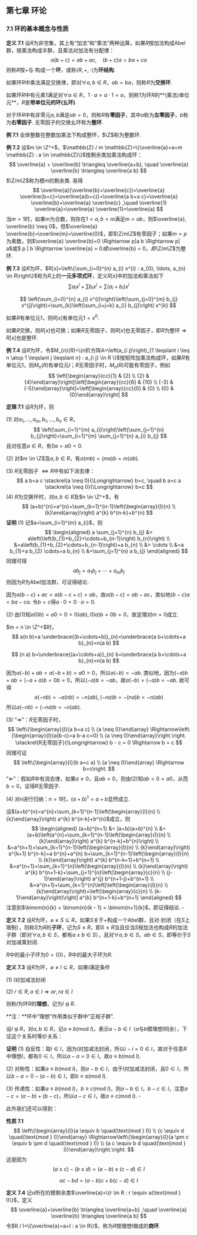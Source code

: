 ## 第七章	环论

### 7.1 环的基本概念与性质

**定义 7.1**	设$R$为非空集，其上有“加法”和“乘法”两种运算，如果$R$按加法构成Abel群，按乘法构成半群，且乘法对加法有分配律：
$$
a(b+c)=a b+a c, \quad(b+c) a=b a+c a
$$
则称$R$按$+$与$\cdot$构成一个**环**，或称$\langle R,+, \cdot\rangle$为**环结构**.

如果环$R$中乘法满足交换律，即对$\forall a, b \in R$，$a b=b a$，则称$R$为**交换环**.

如果环$R$中有元素$1$满足对$\forall a \in R$，$1 \cdot a=a \cdot 1=a$，则称$1$为环$R$的**(乘法)单位元**，$R$是**带单位元的环(幺环)**.

对于环$R$中有非零元$a,b$满足$ab = 0$，则称$R$有**零因子**，其中$a$称为**左零因子**，$b$称为**右零因子**. 无零因子的交换幺环称为**整环**.



**例 7.1**	全体整数在整数加乘法下构成整环，$\Z$称为整数环.

**例 7.2**	设$m \in \Z^+$，$\mathbb{Z} / m \mathbb{Z}=\{\overline{a}=a+m \mathbb{Z} : a \in \mathbb{Z}\}$按剩余类加乘法构成环：
$$
\overline{a} + \overline{b} \triangleq \overline{a+b}, \quad \overline{a} \overline{b} \triangleq \overline{a b}
$$
$\Z/m\Z$称为模$m$的剩余类. 易得
$$
\overline{a}(\overline{b}+\overline{c})=\overline{a} \overline{b+c}=\overline{a(b+c)}=\overline{a b+a c}=\overline{a} \overline{b}+\overline{a} \overline{c} ,\quad \overline{1} \overline{a}=\overline{a} \overline{1}=\overline{a}
$$
当$m > 1$时，如果$m$为合数，则存在$1<a,b<m$满足$m = ab$，则$\overline{a}, \overline{b} \neq 0$，但$\overline{a} \overline{b}=\overline{m}=\overline{0}$，即$\Z/m\Z$有零因子；如果$m = p$为素数，则$\overline{a} \overline{b}=0 \Rightarrow p|a b \Rightarrow p| a$或$ p | b \Rightarrow \overline{a} = 0$或$\overline{b} = 0$，即$\Z/m\Z$为整环.

**例 7.3**	设$R$为环，$R[x]=\left\{\sum_{i=0}^{n} a_{i} x^{i} : a_{0}, \ldots, a_{n} \in R\right\}$称为$R$上的**一元多项式环**，定义$R[x]$中的加法和乘法如下
$$
\sum a_{i} x^{i}+\sum b_{i} x^{i}=\sum\left(a_{i}+b_{i}\right) x^{i}
$$

$$
\left(\sum_{i=0}^{n} a_{i} x^{i}\right)\left(\sum_{j=0}^{m} b_{j} x^{j}\right)=\sum_{k}\left(\sum_{i+j=k} a_{i} b_{j}\right) x^{k}
$$

如果$R$有单位元$1$，则$R[x]$有单位元$1 = x^0$. 

如果$R$交换，则$R[x]$也可换；如果$R$无零因子，则$R[x]$也无零因子，即$R$为整环$\Rightarrow R[x]$也是整环.

**例 7.4**	设$R$为环，令$M_{n}(R)=\{n阶方阵A=\left(a_{i j}\right)_{1 \leqslant i \leq n \atop 1 \leqslant j \leqslant n} : a_{i j} \in R \}$按矩阵加乘法构成环，如果$R$有单位元$1$，则$M_n(R)$有单位元$I$；$R$无零因子时，$M_n(R)$可能有零因子，例如
$$
\left[\begin{array}{cc}{1} & {2} \\ {2} & {4}\end{array}\right]\left[\begin{array}{cc}{6} & {10} \\ {-3} & {-5}\end{array}\right]=\left[\begin{array}{cc}{0} & {0} \\ {0} & {0}\end{array}\right]
$$


**定理 7.1**	设$R$为环，则

(1) 对$a_{1}, \ldots, a_{m}, b_{1}, \ldots, b_{n} \in R$，
$$
\left(\sum_{i=1}^{m} a_{i}\right)\left(\sum_{j=1}^{n} b_{j}\right)=\sum_{i=1}^{m} \sum_{j=1}^{n} a_{i} b_{j}
$$
且对任意$a \in R$，有$0a = a0 = 0$.

(2) 对$m \in \Z$及$a,b \in R$，有$a(m b)=(m a) b=m(a b)$.

(3) $R$无零因子 $\Leftrightarrow R$中有如下消去律：
$$
a b=a c \stackrel{a \neq 0}{\Longrightarrow} b=c, \quad b a=c a \stackrel{a \neq 0}{\Longrightarrow} b=c
$$
(4) $R$为交换环时，对$a,b \in R$及$n \in \Z^+$，有
$$
(a+b)^{n}=a^{n}+\sum_{k=1}^{n-1}\left(\begin{array}{l}{n} \\ {k}\end{array}\right) a^{k} b^{n-k}+b^{n}
$$
**证明**	(1) 记$a=\sum_{i=1}^{m} a_{i}$，则
$$
\begin{aligned}
a \sum_{j=1}^{n} b_{j} &= a\left(\left(b_{1}+b_{2}+\cdots+b_{n-1}\right) b_{n}\right) \\
&=a\left(b_{1}+b_{2}+\cdots+b_{n-1}\right)+a b_{n} \\
&= \cdots \\ 
&=a b_{1}+a b_{2} \cdots+a b_{n} \\
&=\sum_{j=1}^{n} a b_{j}
\end{aligned}
$$
同理可得
$$
a b_{j}=a_{1} b_{j}+\cdots+a_{m} b_{j}
$$
则因为$R$为Abel加法群，可证得结论.

因为$a(b-c)+a c=a(b-c+c)=a b$，故$a(b-c) = ab - ac$，类似地$(b-c) a=b a-c a$. 令$b = c$得$a \cdot 0=0 \cdot a=0$.

(2) 由(1)知$a(0 b)=a 0=0=0(a b),(0 a) b=0 b=0$，故定理对$m = 0$成立.

$m = n \in \Z^+$时，
$$
a(n b)=a \underbrace{(b+\cdots+b)}_{n}=\underbrace{a b+\cdots+a b}_{n}=n(a b)
$$

$$
(n a) b=\underbrace{(a+\cdots+a)}_{n} b=\underbrace{a b+\cdots+a b}_{n}=n(a b)
$$

因为$a(-b)+a b=a(-b+b)=a 0=0$，所以$a(-b)=-a b$. 类似地，因为$(-a) b+a b=(-a+a) b=0 b=0$，所以$(-a) b=-a b$，故$a(-b)=(-a) b=-a b$. 故可得
$$
a(-n b)=-a(n b)=-n(a b),(-n a) b=-(n a) b=-n(a b)​
$$
所以$a(-n b)=(-n a) b=-n(a b)$.

(3) “$\Rightarrow$”：$R$无零因子时，
$$
\left\{\begin{array}{l}{a b=a c} \\ {a \neq 0}\end{array} \Rightarrow\left\{\begin{array}{l}{a(b-c)=a b-a c=0} \\ {a \neq 0}\end{array}\right.\right. \stackrel{R无零因子}{\Longrightarrow} b - c = 0 \Rightarrow b = c
$$
同理可证
$$
\left\{\begin{array}{l}{b a=c a} \\ {a \neq 0}\end{array} \Rightarrow b=c\right.
$$
“$\Leftarrow$”：假如$R$中有消去律，如果$a \neq 0$，且$ab = 0$，则由(2)知$ab = 0 = a0$，从而$b = 0$，证得$R$无零因子.

(4) 对$n$进行归纳：$n = 1$时，$(a+b)^{1}=a+b$显然成立.

设$(a+b)^{n}=a^{n}+\sum_{k=1}^{n-1}\left(\begin{array}{l}{n} \\ {k}\end{array}\right) a^{k} b^{n-k}+b^{n}$成立，则
$$
\begin{aligned}
(a+b)^{n+1} &= (a+b)(a+b)^{n} \\
&=(a+b)\left(a^{n}+\sum_{k=1}^{n-1}\left(\begin{array}{l}{n} \\ {k}\end{array}\right) a^{k} b^{n-k}+b^{n}\right) \\
&=a^{n+1}+\sum_{k=1}^{n-1}\left(\begin{array}{l}{n} \\ {k}\end{array}\right) a^{k+1} b^{n-k}+a b^{n}+a^{n} b+\sum_{k=1}^{n-1}\left(\begin{array}{l}{n} \\ {k}\end{array}\right) a^{k} b^{n-k+1}+b^{n+1}  \\
&=a^{n+1}+\sum_{k=1}^{n}\left(\begin{array}{l}{n} \\ {k}\end{array}\right) a^{k} b^{n+1-k}+\sum_{j=1}^{n}\left(\begin{array}{c}{n} \\ {j-1}\end{array}\right) a^{j} b^{n+1-j}+b^{n+1} \\
&=a^{n+1}+\sum_{k=1}^{n}\left[\left(\begin{array}{l}{n} \\ {k}\end{array}\right)+\left(\begin{array}{c}{n} \\ {k-1}\end{array}\right)\right] a^{k} b^{n+1-k}+b^{n+1}
\end{aligned}
$$
注意到$\binom{n}{k} + \binom{n}{k - 1} = \binom{n+1}{k}$，即证得结论.	$\square$



**定义 7.2**	设$R$为环，$\varnothing \neq S \subseteq R$，如果$S$关于$+$构成一个Abel群，且对$\cdot$封闭（在$S$上限制），则称$S$为$R$的**子环**，记为$S \leqslant R$，即$S \leqslant R$当且仅当$S$按加法也构成$R$的加法子群（即对$\forall a,b \in S$，都有$a \pm b \in S$），且对$\forall a,b \in S$，$ab \in S$，即等价于$S$对加减乘封闭.

$R$中的最小子环为$0 = \{0\}$，$R$中的最大子环为$R$.



**定义 7.3**	设$R$为环，$\varnothing \neq I \subseteq R$，如果$I$满足条件

(1) $I$对加减法封闭

(2) $r \in R, a \in I \Rightarrow a r, r a \in I$

则称$I$为环$R$的**理想**，记为$I \unlhd R$.

**注：**环中“理想”作用类似于群中“正规子群”.



设$I \unlhd R$，对$a,b \in R$，记$a \equiv b (\text{mod } I)$，表示$a - b \in I$（$a$与$b$模理想$I$同余），下证这个关系时等价关系：

**证明**	(1) 自反性：取$i \in I$，因为$I$对加减法封闭，所以$i - i = 0 \in I$，故对于任意$R$中理想$I$，都有$0 \in I$，所以$a-a=0 \in I$，故$a \equiv b (\text{mod } I)$.

(2) 对称性：如果$a \equiv b (\text{mod } I)$，则$a - b \in I$，由于$I$对加减法封闭，且$0 \in I$，所以$b - a = 0 - (a - b) \in I$，即$b \equiv a (\text{mod } I)$.

(3) 传递性：如果$a \equiv b (\text{mod } I)$，$b \equiv c (\text{mod } I)$，则$a - b \in I$，$b - c \in I$，注意$a - c = (a - b) + (b - c)$，所以$a - c \in I$，故$a \equiv c (\text{mod } I)$.	$\square$

此外我们还可以得到：

**性质 7.1**
$$
\left\{\begin{array}{l}{a \equiv b \quad(\text{mod } I)} \\ {c \equiv d \quad(\text{mod } I)}\end{array} \Rightarrow\left\{\begin{array}{l}{a \pm c \equiv b \pm d \quad(\text{mod } I)} \\ {a c \equiv b d \quad(\text{mod } I)}\end{array}\right.\right.
$$
这是因为
$$
(a \pm c)-(b \pm d)=(a-b) \pm(c-d) \in I
$$

$$
a c-b d=(a-b) c+b(c-d) \in I
$$

**定义 7.4**	记$a$所在的模剩余类$\overline{a}=\{r \in R : r \equiv a(\text{mod } I)\}$，定义
$$
\overline{a}+\overline{b} \triangleq \overline{a+b} ,\quad \overline{a} \overline{b} \triangleq \overline{a b}
$$
令$R / I=\{\overline{a}=a+I : a \in R\}$，称为$R$按理想$I$做成的**商环**.

















